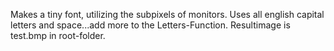Makes a tiny font, utilizing the subpixels of monitors. Uses all english capital letters and space...add more to the Letters-Function. Resultimage is test.bmp in root-folder.
